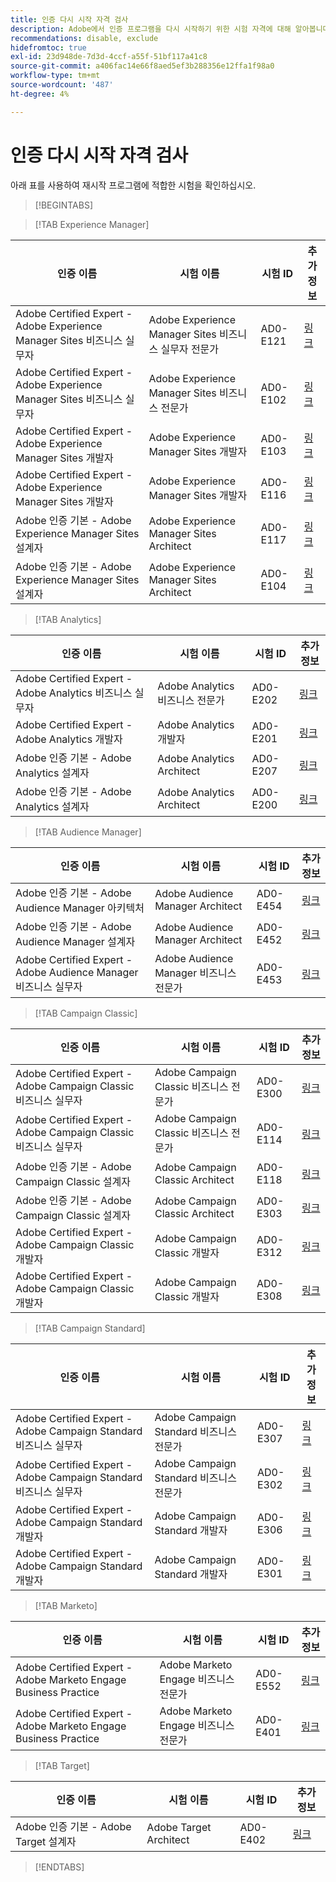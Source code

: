 ```yaml
---
title: 인증 다시 시작 자격 검사
description: Adobe에서 인증 프로그램을 다시 시작하기 위한 시험 자격에 대해 알아봅니다.
recommendations: disable, exclude
hidefromtoc: true
exl-id: 23d948de-7d3d-4ccf-a55f-51bf117a41c8
source-git-commit: a406fac14e66f8aed5ef3b288356e12ffa1f98a0
workflow-type: tm+mt
source-wordcount: '487'
ht-degree: 4%

---
```


# 인증 다시 시작 자격 검사

아래 표를 사용하여 재시작 프로그램에 적합한 시험을 확인하십시오.

>[!BEGINTABS]

>[!TAB Experience Manager]

| 인증 이름 | 시험 이름 | 시험 ID | 추가 정보 |
| --- | --- | --- | --- |
| Adobe Certified Expert - Adobe Experience Manager Sites 비즈니스 실무자 | Adobe Experience Manager Sites 비즈니스 실무자 전문가 | AD0-E121 | [링크](https://experienceleague.adobe.com/docs/certification/certification/restart-program.html) |
| Adobe Certified Expert - Adobe Experience Manager Sites 비즈니스 실무자 | Adobe Experience Manager Sites 비즈니스 전문가 | AD0-E102 | [링크](https://experienceleague.adobe.com/docs/certification/certification/restart-program.html) |
| Adobe Certified Expert - Adobe Experience Manager Sites 개발자 | Adobe Experience Manager Sites 개발자 | AD0-E103 | [링크](https://experienceleague.adobe.com/docs/certification/certification/restart-program.html) |
| Adobe Certified Expert - Adobe Experience Manager Sites 개발자 | Adobe Experience Manager Sites 개발자 | AD0-E116 | [링크](https://experienceleague.adobe.com/docs/certification/certification/restart-program.html) |
| Adobe 인증 기본 - Adobe Experience Manager Sites 설계자 | Adobe Experience Manager Sites Architect | AD0-E117 | [링크](https://experienceleague.adobe.com/docs/certification/certification/restart-program.html) |
| Adobe 인증 기본 - Adobe Experience Manager Sites 설계자 | Adobe Experience Manager Sites Architect | AD0-E104 | [링크](https://experienceleague.adobe.com/docs/certification/certification/restart-program.html) |

>[!TAB Analytics]

| 인증 이름 | 시험 이름 | 시험 ID | 추가 정보 |
| --- | --- | --- | --- |
| Adobe Certified Expert - Adobe Analytics 비즈니스 실무자 | Adobe Analytics 비즈니스 전문가 | AD0-E202 | [링크](https://experienceleague.adobe.com/docs/certification/certification/restart-program.html) |
| Adobe Certified Expert - Adobe Analytics 개발자 | Adobe Analytics 개발자 | AD0-E201 | [링크](https://experienceleague.adobe.com/docs/certification/certification/restart-program.html) |
| Adobe 인증 기본 - Adobe Analytics 설계자 | Adobe Analytics Architect | AD0-E207 | [링크](https://experienceleague.adobe.com/docs/certification/certification/restart-program.html) |
| Adobe 인증 기본 - Adobe Analytics 설계자 | Adobe Analytics Architect | AD0-E200 | [링크](https://experienceleague.adobe.com/docs/certification/certification/restart-program.html) |

>[!TAB Audience Manager]

| 인증 이름 | 시험 이름 | 시험 ID | 추가 정보 |
| --- | --- | --- | --- |
| Adobe 인증 기본 - Adobe Audience Manager 아키텍처 | Adobe Audience Manager Architect | AD0-E454 | [링크](https://experienceleague.adobe.com/docs/certification/certification/restart-program.html) |
| Adobe 인증 기본 - Adobe Audience Manager 설계자 | Adobe Audience Manager Architect | AD0-E452 | [링크](https://experienceleague.adobe.com/docs/certification/certification/restart-program.html) |
| Adobe Certified Expert - Adobe Audience Manager 비즈니스 실무자 | Adobe Audience Manager 비즈니스 전문가 | AD0-E453 | [링크](https://experienceleague.adobe.com/docs/certification/certification/restart-program.html) |

>[!TAB Campaign Classic]

| 인증 이름 | 시험 이름 | 시험 ID | 추가 정보 |
| --- | --- | --- | --- |
| Adobe Certified Expert - Adobe Campaign Classic 비즈니스 실무자 | Adobe Campaign Classic 비즈니스 전문가 | AD0-E300 | [링크](https://experienceleague.adobe.com/docs/certification/certification/restart-program.html) |
| Adobe Certified Expert - Adobe Campaign Classic 비즈니스 실무자 | Adobe Campaign Classic 비즈니스 전문가 | AD0-E114 | [링크](https://experienceleague.adobe.com/docs/certification/certification/restart-program.html) |
| Adobe 인증 기본 - Adobe Campaign Classic 설계자 | Adobe Campaign Classic Architect | AD0-E118 | [링크](https://experienceleague.adobe.com/docs/certification/certification/restart-program.html) |
| Adobe 인증 기본 - Adobe Campaign Classic 설계자 | Adobe Campaign Classic Architect | AD0-E303 | [링크](https://experienceleague.adobe.com/docs/certification/certification/restart-program.html) |
| Adobe Certified Expert - Adobe Campaign Classic 개발자 | Adobe Campaign Classic 개발자 | AD0-E312 | [링크](https://experienceleague.adobe.com/docs/certification/certification/restart-program.html) |
| Adobe Certified Expert - Adobe Campaign Classic 개발자 | Adobe Campaign Classic 개발자 | AD0-E308 | [링크](https://experienceleague.adobe.com/docs/certification/certification/restart-program.html) |

>[!TAB Campaign Standard]

| 인증 이름 | 시험 이름 | 시험 ID | 추가 정보 |
| --- | --- | --- | --- |
| Adobe Certified Expert - Adobe Campaign Standard 비즈니스 실무자 | Adobe Campaign Standard 비즈니스 전문가 | AD0-E307 | [링크](https://experienceleague.adobe.com/docs/certification/certification/restart-program.html) |
| Adobe Certified Expert - Adobe Campaign Standard 비즈니스 실무자 | Adobe Campaign Standard 비즈니스 전문가 | AD0-E302 | [링크](https://experienceleague.adobe.com/docs/certification/certification/restart-program.html) |
| Adobe Certified Expert - Adobe Campaign Standard 개발자 | Adobe Campaign Standard 개발자 | AD0-E306 | [링크](https://experienceleague.adobe.com/docs/certification/certification/restart-program.html) |
| Adobe Certified Expert - Adobe Campaign Standard 개발자 | Adobe Campaign Standard 개발자 | AD0-E301 | [링크](https://experienceleague.adobe.com/docs/certification/certification/restart-program.html) |

>[!TAB Marketo]

| 인증 이름 | 시험 이름 | 시험 ID | 추가 정보 |
| --- | --- | --- | --- |
| Adobe Certified Expert - Adobe Marketo Engage Business Practice | Adobe Marketo Engage 비즈니스 전문가 | AD0-E552 | [링크](https://experienceleague.adobe.com/docs/certification/certification/restart-program.html) |
| Adobe Certified Expert - Adobe Marketo Engage Business Practice | Adobe Marketo Engage 비즈니스 전문가 | AD0-E401 | [링크](https://experienceleague.adobe.com/docs/certification/certification/restart-program.html) |

>[!TAB Target]

| 인증 이름 | 시험 이름 | 시험 ID | 추가 정보 |
| --- | --- | --- | --- |
| Adobe 인증 기본 - Adobe Target 설계자 | Adobe Target Architect | AD0-E402 | [링크](https://experienceleague.adobe.com/docs/certification/certification/restart-program.html) |

>[!ENDTABS]
